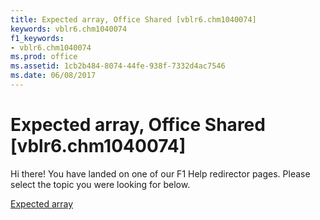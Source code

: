 ```yaml
---
title: Expected array, Office Shared [vblr6.chm1040074]
keywords: vblr6.chm1040074
f1_keywords:
- vblr6.chm1040074
ms.prod: office
ms.assetid: 1cb2b484-8074-44fe-938f-7332d4ac7546
ms.date: 06/08/2017
---
```



# Expected array, Office Shared [vblr6.chm1040074]

Hi there! You have landed on one of our F1 Help redirector pages. Please select the topic you were looking for below.

[Expected array](http://msdn.microsoft.com/library/9b38809b-2fc1-8bcf-f13e-05570fd1673c%28Office.15%29.aspx)

